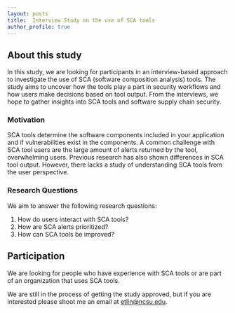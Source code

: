 ```yaml
---
layout: posts
title:  Interview Study on the use of SCA tools
author_profile: true
---
```


## About this study

In this study, we are looking for participants in an interview-based approach to investigate the use of SCA (software composition analysis) tools. 
The study aims to uncover how the tools play a part in security workflows and how users make decisions based on tool output.
From the interviews, we hope to gather insights into SCA tools and software supply chain security.

### Motivation

SCA tools determine the software components included in your application and if vulnerabilities exist in the components.
A common challenge with SCA tool users are the large amount of alerts returned by the tool, overwhelming users.
Previous research has also shown differences in SCA tool output.
However, there lacks a study of understanding SCA tools from the user perspective.


### Research Questions

We aim to answer the following research questions:
1. How do users interact with SCA tools?
2. How are SCA alerts prioritized?
3. How can SCA tools be improved?

## Participation 

We are looking for people who have experience with SCA tools or are part of an organization that uses SCA tools.

We are still in the process of getting the study approved, 
but if you are interested please shoot me an email at [etlin@ncsu.edu](mailto:etlin@ncsu.edu). 




